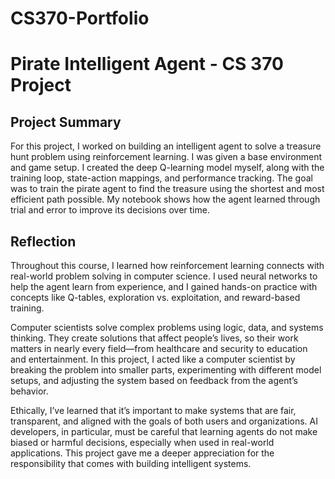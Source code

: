 # CS370-Portfolio

# Pirate Intelligent Agent - CS 370 Project

## Project Summary

For this project, I worked on building an intelligent agent to solve a treasure hunt problem using reinforcement learning. I was given a base environment and game setup. I created the deep Q-learning model myself, along with the training loop, state-action mappings, and performance tracking. The goal was to train the pirate agent to find the treasure using the shortest and most efficient path possible. My notebook shows how the agent learned through trial and error to improve its decisions over time.

## Reflection

Throughout this course, I learned how reinforcement learning connects with real-world problem solving in computer science. I used neural networks to help the agent learn from experience, and I gained hands-on practice with concepts like Q-tables, exploration vs. exploitation, and reward-based training.

Computer scientists solve complex problems using logic, data, and systems thinking. They create solutions that affect people’s lives, so their work matters in nearly every field—from healthcare and security to education and entertainment. In this project, I acted like a computer scientist by breaking the problem into smaller parts, experimenting with different model setups, and adjusting the system based on feedback from the agent’s behavior.

Ethically, I’ve learned that it’s important to make systems that are fair, transparent, and aligned with the goals of both users and organizations. AI developers, in particular, must be careful that learning agents do not make biased or harmful decisions, especially when used in real-world applications. This project gave me a deeper appreciation for the responsibility that comes with building intelligent systems.


